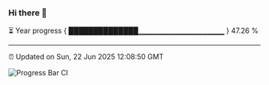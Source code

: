 ### Hi there 👋

⏳ Year progress { ██████████████▁▁▁▁▁▁▁▁▁▁▁▁▁▁▁▁ } 47.26 %

---

⏰ Updated on Sun, 22 Jun 2025 12:08:50 GMT

![Progress Bar CI](https://github.com/liununu/liununu/workflows/Progress%20Bar%20CI/badge.svg)

